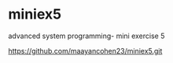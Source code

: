 # miniex5
advanced system programming- mini exercise 5

https://github.com/maayancohen23/miniex5.git
